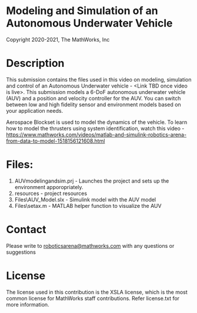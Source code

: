 # Modeling and Simulation of an Autonomous Underwater Vehicle
Copyright 2020-2021, The MathWorks, Inc

# Description
This submission contains the files used in this video on modeling, simulation and control of an Autonomous Underwater vehicle - &lt;Link TBD once video is live>. This submission models a 6-DoF autonomous underwater vehicle (AUV) and a position and velocity controller for the AUV. You can switch between low and high fidelity sensor and environment models based on your application needs.

Aerospace Blockset is used to model the dynamics of the vehicle. To learn how to model the thrusters using system identification, watch this video - https://www.mathworks.com/videos/matlab-and-simulink-robotics-arena-from-data-to-model-1518156121608.html 

# Files:
1. AUVmodelingandsim.prj - Launches the project and sets up the environment apporopriately.
2. resources - project resources
3. Files\AUV_Model.slx - Simulink model with the AUV model
4. Files\setax.m - MATLAB helper function to visualize the AUV


# Contact
Please write to roboticsarena@mathworks.com with any questions or suggestions


# License 

The license used in this contribution is the XSLA license, which is the most common license for MathWorks staff contributions. Refer license.txt for more information.
